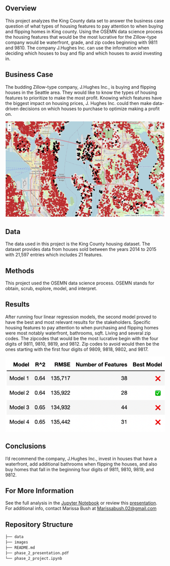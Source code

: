## Overview

This project analyzes the King County data set to answer the business case question of what types of housing features to pay attention to when buying and flipping homes in King county. Using the OSEMN data science process the housing features that would be the most lucrative for the Zillow-type company would be waterfront, grade, and zip codes beginning with 9811 and 9810. The company J.Hughes Inc. can use the information when deciding which houses to buy and flip and which houses to avoid investing in.
 
## Business Case
 
The budding Zillow-type company, J.Hughes Inc., is buying and flipping houses in the Seattle area. They would like to know the types of housing features to prioritize to make the most profit. Knowing which features have the biggest impact on housing prices, J. Hughes Inc. could then make data-driven decisions on which houses to purchase to optimize making a profit on.

![map of kc](/images/kc_folium_map.png)
 
## Data

The data used in this project is the King County housing dataset. The dataset provides data from houses sold between the years 2014 to 2015 with 21,597 entries which includes 21 features.
 
## Methods

This project used the OSEMN data science process. OSEMN stands for obtain, scrub, explore, model, and interpret. 
 
## Results

After running four linear regression models, the second model proved to have the best and most relevant results for the stakeholders. Specific housing features to pay attention to when purchasing and flipping homes were most notably waterfront, bathrooms, sqft. Living and several zip codes. The zipcodes that would be the most lucrative begin with the four digits of 9811, 9810, 9819, and 9812. Zip codes to avoid would then be the ones starting with the first four digits of 9809, 9818, 9802, and 9817. 

![model table](/images/model_table.png)
 
 
## Conclusions
I’d recommend the company, J.Hughes Inc., invest in houses that have a waterfront, add additional bathrooms when flipping the houses, and also buy homes that fall in the beginning four digits of 9811, 9810, 9819, and 9812.
 
## For More Information

​​See the full analysis in the [Jupyter Notebook](https://nbviewer.org/github/Marissa841/dsc-phase-2-project/blob/main/phase_2_project.ipynb) or review this [presentation](https://github.com/Marissa841/dsc-phase-2-project/blob/main/phase_2_presentation.pdf).
For additional info, contact Marissa Bush at Marissabush.02@gmail.com
 
## Repository Structure

```bash 
├── data
├── images
├── README.md
├── phase_2_presentation.pdf
└── phase_2_project.ipynb
```
 
 

